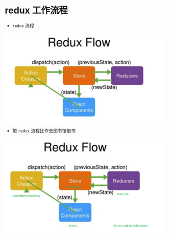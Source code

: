 # redux 工作流程

- `redux` 流程

![](./media/redux-flow.png)

- 把 `redux` 流程比作去图书馆借书

![](./media/redux-flow-explain.png)